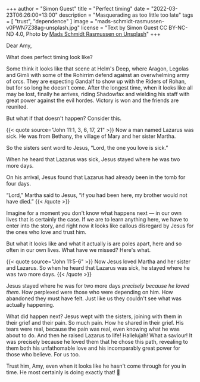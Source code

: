 +++
author = "Simon Guest"
title = "Perfect timing"
date = "2022-03-23T06:26:00+13:00"
description = "Masquerading as too little too late"
tags = [ "trust", "dependence" ]
image = "mads-schmidt-rasmussen-v0PWN7Z38ag-unsplash.jpg"
license = "Text by Simon Guest CC BY-NC-ND 4.0, Photo by [Mads Schmidt Rasmussen on Unsplash](https://unsplash.com/photos/v0PWN7Z38ag)"
+++

Dear Amy,

What does perfect timing look like?

Some think it looks like that scene at Helm's Deep, where Aragon, Legolas and Gimli with some of the Rohirrim defend against an overwhelming army of orcs. They are expecting Gandalf to show up with the Riders of Rohan, but for so long he doesn't come. After the longest time, when it looks like all may be lost, finally he arrives, riding Shadowfax and wielding his staff with great power against the evil hordes. Victory is won and the friends are reunited.

But what if that doesn't happen? Consider this.

{{< quote source="John 11:1, 3, 6, 17, 21" >}}
Now a man named Lazarus was sick. He was from Bethany, the village of Mary and her sister Martha.

So the sisters sent word to Jesus, “Lord, the one you love is sick.”

When he heard that Lazarus was sick, Jesus stayed where he was two more days.

On his arrival, Jesus found that Lazarus had already been in the tomb for four days.

“Lord,” Martha said to Jesus, “if you had been here, my brother would not have died.”
{{< /quote >}}

Imagine for a moment you don't know what happens next — in our own lives that is certainly the case. If we are to learn anything here, we have to enter into the story, and right now it looks like callous disregard by Jesus for the ones who love and trust him.

But what it looks like and what it actually is are poles apart, here and so often in our own lives. What have we missed? Here's what.

{{< quote source="John 11:5-6" >}}
Now Jesus loved Martha and her sister and Lazarus. So when he heard that Lazarus was sick, he stayed where he was two more days.
{{< /quote >}}

Jesus stayed where he was for two more days _precisely because he loved them_. How perplexed were those who were depending on him. How abandoned they must have felt. Just like us they couldn't see what was actually happening.

What did happen next? Jesus wept with the sisters, joining with them in their grief and their pain. So much pain. How he shared in their grief. His tears were real, because the pain was real, even knowing what he was about to do. And then he raised Lazarus to life! Hallelujah! What a saviour! It was precisely because he loved them that he chose this path, revealing to them both his unfathomable love and his incomparably great power for those who believe. For us too.

Trust him, Amy, even when it looks like he hasn't come through for you in time. He most certainly is doing exactly that! 🙏
